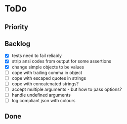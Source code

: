 # ToDo

## Priority

## Backlog

-   [x] tests need to fail reliably
-   [x] strip ansi codes from output for some assertions
-   [x] change simple objects to be values
-   [ ] cope with trailing comma in object
-   [ ] cope with escaped quotes in strings
-   [ ] cope with concatenated strings?
-   [ ] accept multiple arguments - but how to pass options?
-   [ ] handle undefined arguments
-   [ ] log compliant json with colours

## Done
